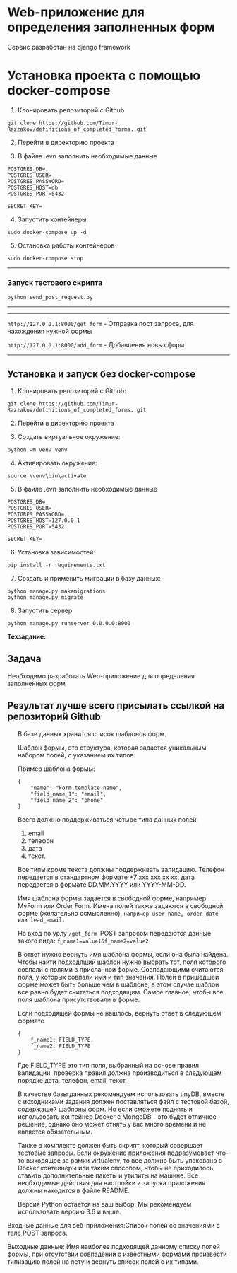 # Web-приложение для определения заполненных форм

Сервис разработан на django framework

# Установка проекта с помощью docker-compose

1. Клонировать репозиторий с Github

```
git clone https://github.com/Timur-Razzakov/definitions_of_completed_forms..git
```

2. Перейти в директорию проекта


3. В файле .evn заполнить необходимые данные

```
POSTGRES_DB=
POSTGRES_USER=
POSTGRES_PASSWORD=
POSTGRES_HOST=db
POSTGRES_PORT=5432

SECRET_KEY=
```

4. Запустить контейнеры

``` 
sudo docker-compose up -d
 ```

5. Остановка работы контейнеров

```
sudo docker-compose stop
```

***

### Запуск тестового скрипта

``` 
python send_post_request.py
```

***


***
```http://127.0.0.1:8000/get_form``` - Отправка пост запроса, для нахождения нужной формы

```http://127.0.0.1:8000/add_form``` - Добавления новых форм

***

## Установка и запуск без docker-compose

1. Клонировать репозиторий с Github:

````
git clone https://github.com/Timur-Razzakov/definitions_of_completed_forms..git
````

2. Перейти в директорию проекта

3. Создать виртуальное окружение:

````
python -m venv venv
````

4. Активировать окружение:

````
source \venv\bin\activate
````

5. В файле .evn заполнить необходимые данные

 ````
POSTGRES_DB=
POSTGRES_USER=
POSTGRES_PASSWORD=
POSTGRES_HOST=127.0.0.1
POSTGRES_PORT=5432

SECRET_KEY=
````

6. Установка зависимостей:

```
pip install -r requirements.txt
```

7. Создать и применить миграции в базу данных:

```
python manage.py makemigrations
python manage.py migrate
```

8. Запустить сервер

```
python manage.py runserver 0.0.0.0:8000
```

**Техзадание:**

## Задача

<p>Необходимо разработать Web-приложение для определения заполненных форм</p>

## Результат лучше всего присылать ссылкой на репозиторий Github

<ul>
В базе данных хранится список шаблонов форм.

Шаблон формы, это структура, которая задается уникальным набором полей, с указанием их типов.

Пример шаблона формы:

```
{
    "name": "Form template name",
    "field_name_1": "email",
    "field_name_2": "phone"
}
```

Всего должно поддерживаться четыре типа данных полей:

1. email
2. телефон
3. дата
4. текст.

Все типы кроме текста должны поддерживать валидацию. Телефон передается в стандартном формате +7 xxx xxx xx
xx, дата передается в формате DD.MM.YYYY или YYYY-MM-DD.

Имя шаблона формы задается в свободной форме, например MyForm или Order Form.
Имена полей также задаются в свободной форме (желательно осмысленно),
```например user_name, order_date или lead_email.```

На вход по урлу ```/get_form ```POST запросом передаются данные такого вида:
```f_name1=value1&f_name2=value2```

В ответ нужно вернуть имя шаблона формы, если она была найдена.
Чтобы найти подходящий шаблон нужно выбрать тот, поля которого совпали с полями в присланной форме.
Совпадающими считаются поля, у которых совпали имя и тип значения. Полей в пришедшей форме может быть больше
чем в шаблоне, в этом случае шаблон все равно будет считаться подходящим. Самое главное, чтобы все поля
шаблона присутствовали в форме.

Если подходящей формы не нашлось, вернуть ответ в следующем формате

```
{
    f_name1: FIELD_TYPE,
    f_name2: FIELD_TYPE
}

```

Где FIELD_TYPE это тип поля, выбранный на основе правил валидации, проверка правил должна производиться в
следующем порядке дата, телефон, email, текст.

В качестве базы данных рекомендуем использовать tinyDB, вместе с исходниками задания должен поставляться файл
с тестовой базой, содержащей шаблоны форм. Но если сможете поднять и использовать контейнер Docker с MongoDB -
это будет отличное решение, однако оно может отнять у вас много времени и не является обязательным.

Также в комплекте должен быть скрипт, который совершает тестовые запросы. Если окружение приложения
подразумевает что-то выходящее за рамки virtualenv, то все должно быть упаковано в Docker контейнеры или таким
способом, чтобы не приходилось ставить дополнительные пакеты и утилиты на машине. Все необходимые действия для
настройки и запуска приложения должны находится в файле README.

Версия Python остается на ваш выбор. Мы рекомендуем использовать версию 3.6 и выше.

</ul>

<p>
Входные данные для веб-приложения:Список полей со значениями в теле POST запроса.
</p>

<p>
Выходные данные: Имя наиболее подходящей данному списку полей формы, 
при отсутствии совпадений с известными формами произвести типизацию полей на лету 
и вернуть список полей с их типами.
</p>

